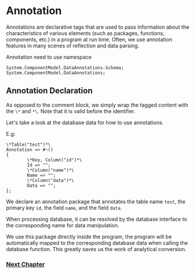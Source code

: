 # Annotation
Annotations are declarative tags that are used to pass information about the characteristics of various elements (such as packages, functions, components, etc.) in a program at run time.
Often, we use annotation features in many scenes of reflection and data parsing.

Annotation need to use namespace
```
System.ComponentModel.DataAnnotations.Schema;
System.ComponentModel.DataAnnotations;
```
## Annotation Declaration
As opposed to the comment block, we simply wrap the tagged content with the `\*` and `*\`.
Note that it is valid before the identifier.

Let's take a look at the database data for how to use annotations.

E.g:
```
\*Table("test")*\
Annotation => #~()
{
        \*Key, Column("id")*\
        Id => "";
        \*Column("name")*\
        Name => "";
        \*Column("data")*\
        Data => "";
};
```
We declare an annotation package that annotates the table name `test`, the primary key `id`, the field `name`, and the field `data`.

When processing database, it can be resolved by the database interface to the corresponding name for data manipulation.

We use this package directly inside the program, the program will be automatically mapped to the corresponding database data when calling the database function.
This greatly saves us the work of analytical conversion.

### [Next Chapter](linq.md)